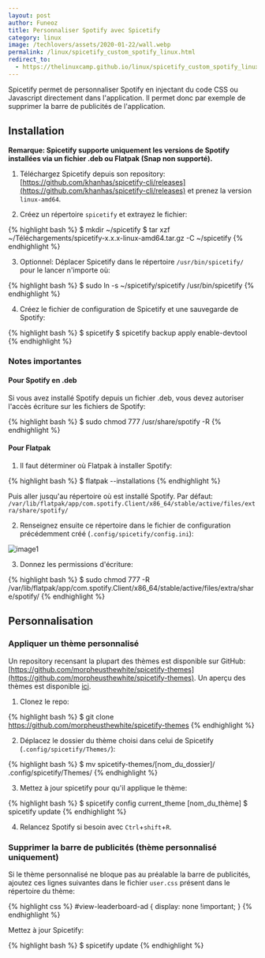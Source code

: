 ```yaml
---
layout: post
author: Funeoz
title: Personnaliser Spotify avec Spicetify
category: linux
image: /techlovers/assets/2020-01-22/wall.webp
permalink: /linux/spicetify_custom_spotify_linux.html
redirect_to:
  - https://thelinuxcamp.github.io/linux/spicetify_custom_spotify_linux.html
---
```


Spicetify permet de personnaliser Spotify en injectant du code CSS ou Javascript directement dans l'application. Il permet donc par exemple de supprimer la barre de publicités de l'application. 

## Installation 

**Remarque: Spicetify supporte uniquement les versions de Spotify installées via un fichier .deb ou Flatpak (Snap non supporté).**

1) Téléchargez Spicetify depuis son repository: [https://github.com/khanhas/spicetify-cli/releases](https://github.com/khanhas/spicetify-cli/releases)
et prenez la version ```linux-amd64```.

2) Créez un répertoire ```spicetify``` et extrayez le fichier:

{% highlight bash %}
$ mkdir ~/spicetify
$ tar xzf ~/Téléchargements/spicetify-x.x.x-linux-amd64.tar.gz -C ~/spicetify
{% endhighlight %}

3) Optionnel: Déplacer Spicetify dans le répertoire ```/usr/bin/spicetify/``` pour le lancer n'importe où:

{% highlight bash %}
$ sudo ln -s ~/spicetify/spicetify /usr/bin/spicetify
{% endhighlight %}

4) Créez le fichier de configuration de Spicetify et une sauvegarde de Spotify:

{% highlight bash %}
$ spicetify
$ spicetify backup apply enable-devtool
{% endhighlight %}

### Notes importantes 

#### Pour Spotify en .deb

Si vous avez installé Spotify depuis un fichier .deb, vous devez autoriser l'accès écriture sur les fichiers de Spotify: 

{% highlight bash %}
$ sudo chmod 777 /usr/share/spotify -R
{% endhighlight %}

#### Pour Flatpak

1) Il faut déterminer où Flatpak à installer Spotify:

{% highlight bash %}
$ flatpak --installations 
{% endhighlight %}

Puis aller jusqu'au répertoire où est installé Spotify. Par défaut: ```/var/lib/flatpak/app/com.spotify.Client/x86_64/stable/active/files/extra/share/spotify/```

2) Renseignez ensuite ce répertoire dans le fichier de configuration précédemment créé (```.config/spicetify/config.ini```):

![image1](/techlovers/assets/2020-01-22/image1spicetify.png)

3) Donnez les permissions d'écriture: 

{% highlight bash %}
$ sudo chmod 777 -R /var/lib/flatpak/app/com.spotify.Client/x86_64/stable/active/files/extra/share/spotify/
{% endhighlight %}

## Personnalisation 

### Appliquer un thème personnalisé

Un repository recensant la plupart des thèmes est disponible sur GitHub: [https://github.com/morpheusthewhite/spicetify-themes](https://github.com/morpheusthewhite/spicetify-themes). Un aperçu des thèmes est disponible [ici](https://github.com/morpheusthewhite/spicetify-themes/wiki/Themes-preview).

1) Clonez le repo:

{% highlight bash %}
$ git clone https://github.com/morpheusthewhite/spicetify-themes
{% endhighlight %}

2) Déplacez le dossier du thème choisi dans celui de Spicetify (```.config/spicetify/Themes/```):

{% highlight bash %}
$ mv spicetify-themes/[nom_du_dossier]/ .config/spicetify/Themes/
{% endhighlight %}

3) Mettez à jour spicetify pour qu'il applique le thème:

{% highlight bash %}
$ spicetify config current_theme [nom_du_thème]
$ spicetify update
{% endhighlight %}

4) Relancez Spotify si besoin avec ```Ctrl```+```shift```+```R```.

### Supprimer la barre de publicités (thème personnalisé uniquement)

Si le thème personnalisé ne bloque pas au préalable la barre de publicités, ajoutez ces lignes suivantes dans le fichier  ```user.css``` présent dans le répertoire du thème:

{% highlight css %}
#view-leaderboard-ad {
    display: none !important;
}
{% endhighlight %}

Mettez à jour Spicetify: 

{% highlight bash %}
$ spicetify update
{% endhighlight %}